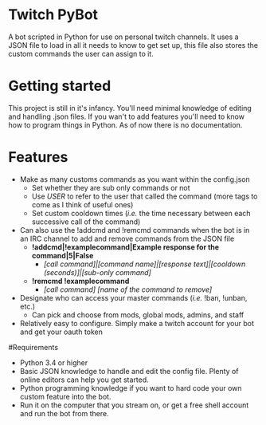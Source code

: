 # Twitch PyBot
A bot scripted in Python for use on personal twitch channels. It uses a JSON file to load in all it needs to know to get set up, this file also stores the custom commands the user can assign to it.

# Getting started
This project is still in it's infancy. You'll need minimal knowledge of editing and handling .json files. If you wan't to add features you'll need to know how to program things in Python. As of now there is no documentation.

# Features
- Make as many customs commands as you want within the config.json
  - Set whether they are sub only commands or not
  - Use ${USER}$ to refer to the user that called the command (more tags to come as I think of useful ones)
  - Set custom cooldown times (*i.e.* the time necessary between each successive call of the command)
- Can also use the !addcmd and !remcmd commands when the bot is in an IRC channel to add and remove commands from the JSON file
  - **!addcmd|!examplecommand|Example response for the command|5|False**
    - *[call command]|[command name]|[response text]|[cooldown (seconds)]|[sub-only command]*
  - **!remcmd !examplecommand**
    - *[call command] [name of the command to remove]*
- Designate who can access your master commands (*i.e.* !ban, !unban, etc.)
  - Can pick and choose from mods, global mods, admins, and staff
- Relatively easy to configure. Simply make a twitch account for your bot and get your oauth token

#Requirements
- Python 3.4 or higher
- Basic JSON knowledge to handle and edit the config file. Plenty of online editors can help you get started.
- Python programming knowledge if you want to hard code your own custom feature into the bot.
- Run it on the computer that you stream on, or get a free shell account and run the bot from there.

